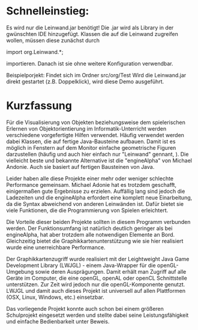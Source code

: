 Schnelleinstieg:
===============
Es wird nur die Leinwand.jar benötigt! Die .jar wird als Library in der gwünschten IDE hinzugefügt.
Klassen die auf die Leinwand zugreifen wollen, müssen diese zunächst durch

import org.Leinwand.*;

importieren. Danach ist sie ohne weitere Konfiguration verwendbar.


Beispielporjekt:
Findet sich im Ordner src/org/Test
Wird die Leinwand.jar direkt gestartet (z.B. Doppelklick), wird diese Demo ausgeführt.


Kurzfassung
===============
Für die Visualisierung von Objekten beziehungsweise dem spielerischen Erlernen von Objektorientierung im Informatik-Unterricht werden verschiedene vorgefertigte Hilfen verwendet. Häufig verwendet werden dabei Klassen, die auf fertige Java-Bausteine aufbauen. Damit ist es möglich in Fenstern auf dem Monitor einfache geometrische Figuren darzustellen (häufig und auch hier einfach nur "Leinwand" gennant, ). Die vielleicht beste und bekannte Alternative ist die "engineAlpha" von Michael Andonie. Auch sie basiert auf fertigen Bausteinen von Java.

Leider haben alle diese Projekte einer mehr oder weniger schlechte Performance gemeinsam. Michael Adonie hat es trotzdem geschafft, einigermaßen gute Ergebnisse zu erzielen. Auffällig lang sind jedoch die Ladezeiten und die engineAlpha erfordert eine komplett neue Einarbeitung, da die Syntax abweichend von anderen Leinwänden ist. Dafür bietet sie viele Funktionen, die die Programmierung von Spielen erleichtert.

Die Vorteile dieser beiden Projekte sollten in diesem Programm verbunden werden. Der Funktionsumfang ist natürlich deutlich geringer als bei engineAlpha, hat aber trotzdem alle notwendigen Elemente an Bord. Gleichzeitig bietet die Graphikkartenunterstützung wie sie hier realisiert wurde eine unerreichbare Performance.

Der Graphikkartenzugriff wurde realisiert mit der Leightweight Java Game Development Library (LWJGL) - einem Java-Wrapper für die openGL-Umgebung sowie deren Ausprägungen. Damit erhält man Zugriff auf alle Geräte im Computer, die eine openGL, openAL oder openCL Schnittstelle unterstützen. Zur Zeit wird jedoch nur die openGL-Komponente genutzt. LWJGL und damit auch dieses Projekt ist universell auf allen Plattformen (OSX, Linux, Windows, etc.) einsetzbar.

Das vorliegende Projekt konnte auch schon bei einem größeren Schulprojekt eingesetzt werden und stellte dabei seine Leistungsfähigkeit und einfache Bedienbarkeit unter Beweis.

